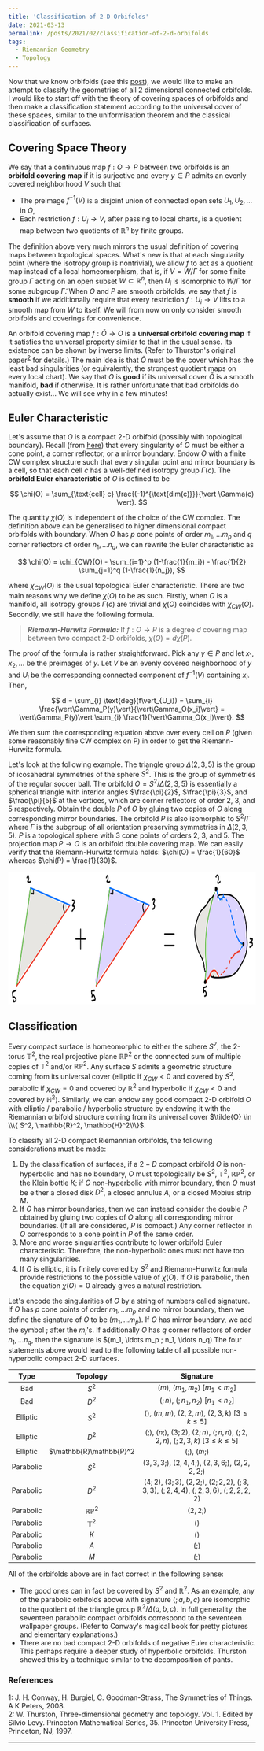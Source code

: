 ```yaml
---
title: 'Classification of 2-D Orbifolds'
date: 2021-03-13
permalink: /posts/2021/02/classification-of-2-d-orbifolds
tags:
  - Riemannian Geometry
  - Topology
---
```


Now that we know orbifolds (see this [post](/posts/2021/02/orbifolds)), we would like to make an attempt to classify the geometries of all 2 dimensional connected orbifolds. I would like to start off with the theory of covering spaces of orbifolds and then make a classification statement according to the universal cover of these spaces, similar to the uniformisation theorem and the classical classification of surfaces.

## Covering Space Theory

We say that a continuous map $f: O \to P$ between two orbifolds is an **orbifold covering map** if it is surjective and every $y \in P$ admits an evenly covered neighborhood $V$ such that
- The preimage $f^{-1}(V)$ is a disjoint union of connected open sets $U_1, U_2, \ldots$ in $O$,
- Each restriction $f: U_i \to V$, after passing to local charts, is a quotient map between two quotients of $\mathbb{R}^n$ by finite groups.

The definition above very much mirrors the usual definition of covering maps between topological spaces. What's new is that at each singularity point (where the isotropy group is nontrivial), we allow $f$ to act as a quotient map instead of a local homeomorphism, that is, if $V=W/\Gamma$ for some finite group $\Gamma$ acting on an open subset $W \subset \mathbb{R}^n$, then $U_i$ is isomorphic to $W/\tilde{\Gamma}$ for some subgroup $\tilde{\Gamma}$. When $O$ and $P$ are smooth orbifolds, we say that $f$ is **smooth** if we additionally require that every restriction $f: U_i \to V$ lifts to a smooth map from $W$ to itself. We will from now on only consider smooth orbifolds and coverings for convenience.

An orbifold covering map $f: \tilde{O} \to O$ is a **universal orbifold covering map** if it satisfies the universal property similar to that in the usual sense. Its existence can be shown by inverse limits. (Refer to Thurston's original paper<sup>[2](#fn2)</sup> for details.) The main idea is that $\tilde{O}$ must be the cover which has the least bad singularities (or equivalently, the strongest quotient maps on every local chart). We say that $O$ is **good** if its universal cover $\tilde{O}$ is a smooth manifold, **bad** if otherwise. It is rather unfortunate that bad orbifolds do actually exist... We will see why in a few minutes!

## Euler Characteristic

Let's assume that $O$ is a compact 2-D orbifold (possibly with topological boundary). Recall (from [here](/posts/2021/02/orbifolds)) that every singularity of $O$ must be either a cone point, a corner reflector, or a mirror boundary. Endow $O$ with a finite CW complex structure such that every singular point and mirror boundary is a cell, so that each cell $c$ has a well-defined isotropy group $\Gamma(c)$. The **orbifold Euler characteristic** of $O$ is defined to be

$$
\chi(O) = \sum_{\text{cell} c} \frac{(-1)^{\text{dim(c)}}}{\vert \Gamma(c) \vert}.
$$

The quantity $\chi(O)$ is independent of the choice of the CW complex. The definition above can be generalised to higher dimensional compact orbifolds with boundary. When $O$ has $p$ cone points of order $m_1, \ldots m_p$ and $q$ corner reflectors of order $n_1, \ldots n_q$, we can rewrite the Euler characteristic as

$$
\chi(O) = \chi_{CW}(O) - \sum_{i=1}^p (1-\frac{1}{m_i}) - \frac{1}{2} \sum_{j=1}^q (1-\frac{1}{n_j}),
$$

where $\chi_{CW}(O)$ is the usual topological Euler characteristic. There are two main reasons why we define $\chi(O)$ to be as such. Firstly, when $O$ is a manifold, all isotropy groups $\Gamma(c)$ are trivial and $\chi(O)$ coincides with $\chi_{CW}(O)$. Secondly, we still have the following formula.

> **_Riemann-Hurwitz Formula:_** If $f: O \to P$ is a degree $d$ covering map between two compact $2$-D orbifolds, $\chi(O) = d \chi(P)$.

The proof of the formula is rather straightforward. Pick any $y \in P$ and let $x_1,x_2, \ldots$ be the preimages of $y$. Let $V$ be an evenly covered neighborhood of $y$ and $U_i$ be the corresponding connected component of $f^{-1}(V)$ containing $x_i$. Then,

$$
d = \sum_{i} \text{deg}(f\vert_{U_i}) = \sum_{i} \frac{\vert\Gamma_P(y)\vert}{\vert\Gamma_O(x_i)\vert} = \vert\Gamma_P(y)\vert \sum_{i} \frac{1}{\vert\Gamma_O(x_i)\vert}.
$$

We then sum the corresponding equation above over every cell on $P$ (given some reasonably fine CW complex on P) in order to get the Riemann-Hurwitz formula.

Let's look at the following example. The triangle group $\Delta(2,3,5)$ is the group of icosahedral symmetries of the sphere $S^2$. This is the group of symmetries of the regular soccer ball. The orbifold $O = S^2 / \Delta(2,3,5)$ is essentially a spherical triangle with interior angles $\frac{\pi}{2}$, $\frac{\pi}{3}$, and $\frac{\pi}{5}$ at the vertices, which are corner reflectors of order $2$, $3$, and $5$ respectively. Obtain the double $P$ of $O$ by gluing two copies of $O$ along corresponding mirror boundaries. The orbifold $P$ is also isomorphic to $S^2 / \Gamma$ where $\Gamma$ is the subgroup of all orientation preserving symmetries in $\Delta(2,3,5)$. $P$ is a topological sphere with $3$ cone points of orders $2$, $3$, and $5$. The projection map $P \to O$ is an orbifold double covering map. We can easily verify that the Riemann-Hurwitz formula holds: $\chi(O) = \frac{1}{60}$ whereas $\chi(P) = \frac{1}{30}$.

<p align="center">
  <img src="/images/trianglegroup235.jpeg" width="555" height="270" />
</p>

## Classification

Every compact surface is homeomorphic to either the sphere $S^2$, the 2-torus $\mathbb{T}^2$, the real projective plane $\mathbb{R}\mathbb{P}^2$ or the connected sum of multiple copies of $\mathbb{T}^2$ and/or $\mathbb{R}\mathbb{P}^2$. Any surface $S$ admits a geometric structure coming from its universal cover (elliptic if $\chi_{CW}<0$ and covered by $S^2$, parabolic if $\chi_{CW}=0$ and covered by $\mathbb{R}^2$ and hyperbolic if $\chi_{CW}<0$ and covered by $\mathbb{H}^2$). Similarly, we can endow any good compact 2-D orbifold $O$ with elliptic / parabolic / hyperbolic structure by endowing it with the Riemannian orbifold structure coming from its universal cover $\tilde{O} \in \\\{ S^2, \mathbb{R}^2, \mathbb{H}^2\\\}$.

To classify all 2-D compact Riemannian orbifolds, the following considerations must be made:
1. By the classification of surfaces, if a $2-D$ compact orbifold $O$ is non-hyperbolic and has no boundary, $O$ must topologically be $S^2$, $\mathbb{T}^2$, $\mathbb{R}\mathbb{P}^2$, or the Klein bottle $K$; if $O$ non-hyperbolic with mirror boundary, then $O$ must be either a closed disk $D^2$, a closed annulus $A$, or a closed Mobius strip $M$.
2. If $O$ has mirror boundaries, then we can instead consider the double $P$ obtained by gluing two copies of $O$ along all corresponding mirror boundaries. (If all are considered, $P$ is compact.) Any corner reflector in $O$ corresponds to a cone point in $P$ of the same order.
3. More and worse singularities contribute to lower orbifold Euler characteristic. Therefore, the non-hyperbolic ones must not have too many singularities.
4. If $O$ is elliptic, it is finitely covered by $S^2$ and Riemann-Hurwitz formula provide restrictions to the possible value of $\chi(O)$. If $O$ is parabolic, then the equation $\chi(O) = 0$ already gives a natural restriction.

Let's encode the singularities of $O$ by a string of numbers called signature. If $O$ has $p$ cone points of order $m_1, \ldots m_p$ and no mirror boundary, then we define the signature of $O$ to be $(m_1, \ldots m_p)$. If $O$ has mirror boundary, we add the symbol $;$ after the $m_i$'s. If additionally $O$ has $q$ corner reflectors of order $n_1, \ldots n_q$, then the signature is $(m_1, \ldots m_p ; n_1, \ldots n_q) The four statements above would lead to the following table of all possible non-hyperbolic compact 2-D surfaces.

|    Type   |         Topology         |                                       Signature                                        |
|:---------:|:------------------------:|:--------------------------------------------------------------------------------------:|
|    Bad    |           $S^2$          | $(m)$, $(m_1, m_2)$ [$m_1 < m_2$]                                                      |
|    Bad    |           $D^2$          | $(;n)$, $(;n_1,n_2)$ [$n_1 < n_2$]                                                     |
|  Elliptic |           $S^2$          | $()$, $(m,m)$, $(2,2,m)$, $(2,3,k)$ [$3\leq k \leq 5$]                                 |
|  Elliptic |           $D^2$          | $(;)$, $(n;)$, $(3;2)$, $(2;n)$, $(;n,n)$, $(;2,2,n)$, $(;2,3,k)$ [$3\leq k \leq 5$]   |
|  Elliptic | $\mathbb{R}\mathbb{P}^2  | $(;)$, $(m;)$                                                                          |
| Parabolic |           $S^2$          | $(3,3,3;)$, $(2,4,4;)$, $(2,3,6;)$, $(2,2,2,2;)$                                       |
| Parabolic |           $D^2$          | $(4;2)$, $(3;3)$, $(2,2;)$, $(2;2,2)$, $(;3,3,3)$, $(;2,4,4)$, $(;2,3,6)$, $(;2,2,2,2)$|
| Parabolic | $\mathbb{R}\mathbb{P}^2$ | $(2,2;)$                                                                               |
| Parabolic |      $\mathbb{T}^2$      | $()$                                                                                   |
| Parabolic |            $K$           | $()$                                                                                   |
| Parabolic |            $A$           | $(;)$                                                                                  |
| Parabolic |            $M$           | $(;)$                                                                                  |

All of the orbifolds above are in fact correct in the following sense:
* The good ones can in fact be covered by $S^2$ and $\mathbb{R}^2$. As an example, any of the parabolic orbifolds above with signature $(;a,b,c)$ are isomorphic to the quotient of the triangle group $\mathbb{R}^2/\Delta(a,b,c)$. In full generality, the seventeen parabolic compact orbifolds correspond to the seventeen wallpaper groups. (Refer to Conway's magical book for pretty pictures and elementary explanations.)
* There are no bad compact 2-D orbifolds of negative Euler characteristic. This perhaps require a deeper study of hyperbolic orbifolds. Thurston showed this by a technique similar to the decomposition of pants.


### References

<a name="fn1">1</a>: J. H. Conway, H. Burgiel, C. Goodman-Strass, The Symmetries of Things. A K Peters, 2008.   
<a name="fn2">2</a>: W. Thurston, Three-dimensional geometry and topology. Vol. 1. Edited by Silvio Levy. Princeton Mathematical Series, 35. Princeton University Press, Princeton, NJ, 1997.   

---
